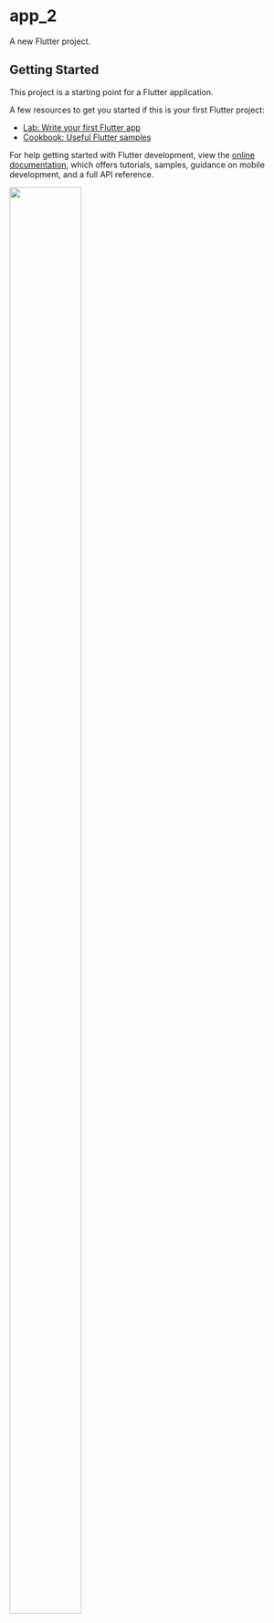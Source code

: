 # app_2

A new Flutter project.

## Getting Started

This project is a starting point for a Flutter application.

A few resources to get you started if this is your first Flutter project:

- [Lab: Write your first Flutter app](https://docs.flutter.dev/get-started/codelab)
- [Cookbook: Useful Flutter samples](https://docs.flutter.dev/cookbook)

For help getting started with Flutter development, view the
[online documentation](https://docs.flutter.dev/), which offers tutorials,
samples, guidance on mobile development, and a full API reference.
<p>
   <img src="https://user-images.githubusercontent.com/119835050/218374611-07b8abca-9f6a-4ce8-aaf4-fd3da84a1c7b.png" height="80%" width="50%">
</p>
